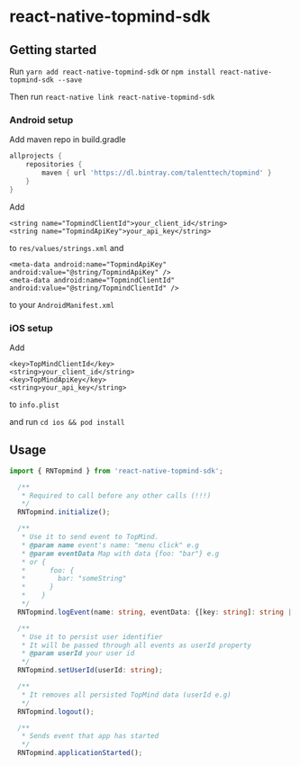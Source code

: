 
# react-native-topmind-sdk

## Getting started

Run `yarn add react-native-topmind-sdk` or `npm install react-native-topmind-sdk --save`

Then run `react-native link react-native-topmind-sdk`

### Android setup
Add maven repo in build.gradle
```groovy
allprojects {
    repositories {
        maven { url 'https://dl.bintray.com/talenttech/topmind' }
    }
}
```

Add
```
<string name="TopmindClientId">your_client_id</string>
<string name="TopmindApiKey">your_api_key</string>
```
to `res/values/strings.xml` and
```
<meta-data android:name="TopmindApiKey" android:value="@string/TopmindApiKey" />
<meta-data android:name="TopmindClientId" android:value="@string/TopmindClientId" />
```

to your `AndroidManifest.xml`

### iOS setup

Add
```
<key>TopMindClientId</key>
<string>your_client_id</string>
<key>TopMindApiKey</key>
<string>your_api_key</string>
```
to `info.plist`

and run `cd ios && pod install`

## Usage
```typescript
import { RNTopmind } from 'react-native-topmind-sdk';

  /**
   * Required to call before any other calls (!!!)
   */
  RNTopmind.initialize();

  /**
   * Use it to send event to TopMind.
   * @param name event's name: "menu click" e.g
   * @param eventData Map with data {foo: "bar"} e.g
   * or {
   *      foo: { 
   *        bar: "someString" 
   *      }
   *    }
   */
  RNTopmind.logEvent(name: string, eventData: {[key: string]: string | object } );

  /**
   * Use it to persist user identifier
   * It will be passed through all events as userId property
   * @param userId your user id
   */
  RNTopmind.setUserId(userId: string);

  /**
   * It removes all persisted TopMind data (userId e.g)
   */
  RNTopmind.logout();

  /**
   * Sends event that app has started
   */
  RNTopmind.applicationStarted();
```
